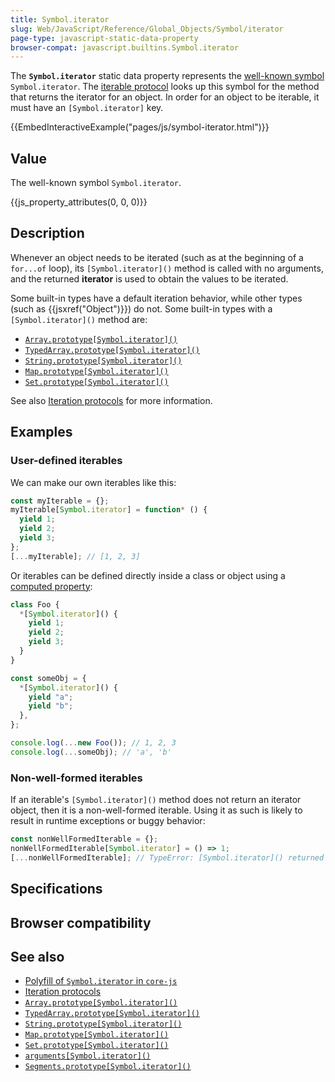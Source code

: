 ```yaml
---
title: Symbol.iterator
slug: Web/JavaScript/Reference/Global_Objects/Symbol/iterator
page-type: javascript-static-data-property
browser-compat: javascript.builtins.Symbol.iterator
---
```




The **`Symbol.iterator`** static data property represents the [well-known symbol](/Web/JavaScript/Reference/Global_Objects/Symbol#well-known_symbols) `Symbol.iterator`. The [iterable protocol](/Web/JavaScript/Reference/Iteration_protocols#the_iterable_protocol) looks up this symbol for the method that returns the iterator for an object. In order for an object to be iterable, it must have an `[Symbol.iterator]` key.

{{EmbedInteractiveExample("pages/js/symbol-iterator.html")}}

## Value

The well-known symbol `Symbol.iterator`.

{{js_property_attributes(0, 0, 0)}}

## Description

Whenever an object needs to be iterated (such as at the beginning of a `for...of` loop), its `[Symbol.iterator]()` method is called with no arguments, and the returned **iterator** is used to obtain the values to be iterated.

Some built-in types have a default iteration behavior, while other types (such as {{jsxref("Object")}}) do not. Some built-in types with a `[Symbol.iterator]()` method are:

- [`Array.prototype[Symbol.iterator]()`](/Web/JavaScript/Reference/Global_Objects/Array/Symbol.iterator)
- [`TypedArray.prototype[Symbol.iterator]()`](/Web/JavaScript/Reference/Global_Objects/TypedArray/Symbol.iterator)
- [`String.prototype[Symbol.iterator]()`](/Web/JavaScript/Reference/Global_Objects/String/Symbol.iterator)
- [`Map.prototype[Symbol.iterator]()`](/Web/JavaScript/Reference/Global_Objects/Map/Symbol.iterator)
- [`Set.prototype[Symbol.iterator]()`](/Web/JavaScript/Reference/Global_Objects/Set/Symbol.iterator)

See also [Iteration protocols](/Web/JavaScript/Reference/Iteration_protocols) for more information.

## Examples

### User-defined iterables

We can make our own iterables like this:

```js
const myIterable = {};
myIterable[Symbol.iterator] = function* () {
  yield 1;
  yield 2;
  yield 3;
};
[...myIterable]; // [1, 2, 3]
```

Or iterables can be defined directly inside a class or object using a [computed property](/Web/JavaScript/Reference/Operators/Object_initializer#computed_property_names):

```js
class Foo {
  *[Symbol.iterator]() {
    yield 1;
    yield 2;
    yield 3;
  }
}

const someObj = {
  *[Symbol.iterator]() {
    yield "a";
    yield "b";
  },
};

console.log(...new Foo()); // 1, 2, 3
console.log(...someObj); // 'a', 'b'
```

### Non-well-formed iterables

If an iterable's `[Symbol.iterator]()` method does not return an iterator object, then it is a non-well-formed iterable. Using it as such is likely to result in runtime exceptions or buggy behavior:

```js example-bad
const nonWellFormedIterable = {};
nonWellFormedIterable[Symbol.iterator] = () => 1;
[...nonWellFormedIterable]; // TypeError: [Symbol.iterator]() returned a non-object value
```

## Specifications



## Browser compatibility



## See also

- [Polyfill of `Symbol.iterator` in `core-js`](https://github.com/zloirock/core-js#ecmascript-symbol)
- [Iteration protocols](/Web/JavaScript/Reference/Iteration_protocols)
- [`Array.prototype[Symbol.iterator]()`](/Web/JavaScript/Reference/Global_Objects/Array/Symbol.iterator)
- [`TypedArray.prototype[Symbol.iterator]()`](/Web/JavaScript/Reference/Global_Objects/TypedArray/Symbol.iterator)
- [`String.prototype[Symbol.iterator]()`](/Web/JavaScript/Reference/Global_Objects/String/Symbol.iterator)
- [`Map.prototype[Symbol.iterator]()`](/Web/JavaScript/Reference/Global_Objects/Map/Symbol.iterator)
- [`Set.prototype[Symbol.iterator]()`](/Web/JavaScript/Reference/Global_Objects/Set/Symbol.iterator)
- [`arguments[Symbol.iterator]()`](/Web/JavaScript/Reference/Functions/arguments/Symbol.iterator)
- [`Segments.prototype[Symbol.iterator]()`](/Web/JavaScript/Reference/Global_Objects/Intl/Segmenter/segment/Segments/Symbol.iterator)

